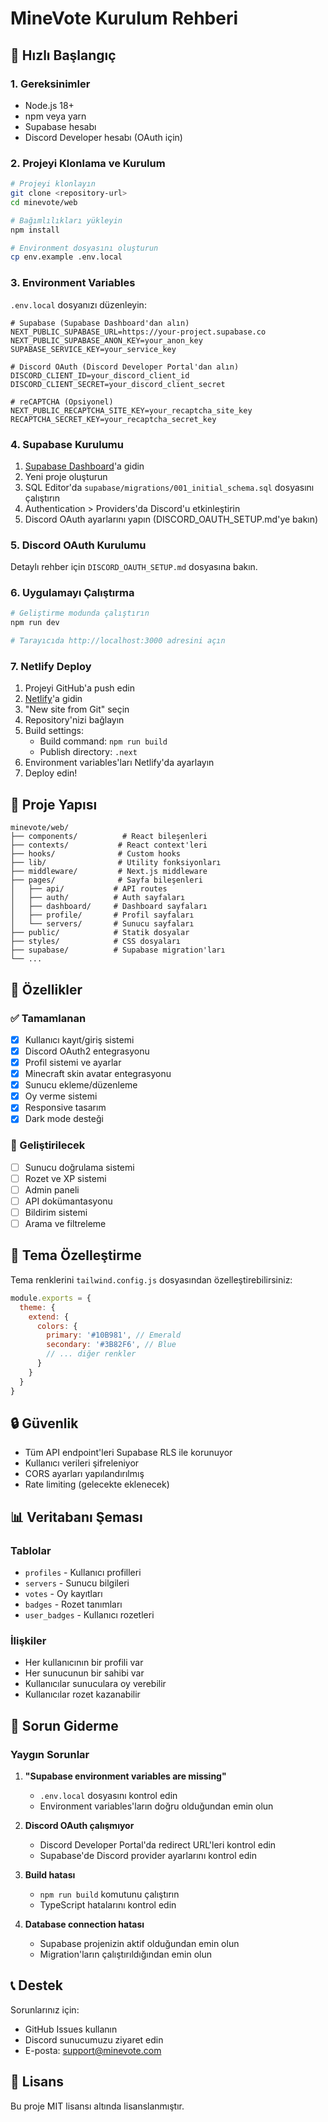 # MineVote Kurulum Rehberi

## 🚀 Hızlı Başlangıç

### 1. Gereksinimler
- Node.js 18+ 
- npm veya yarn
- Supabase hesabı
- Discord Developer hesabı (OAuth için)

### 2. Projeyi Klonlama ve Kurulum

```bash
# Projeyi klonlayın
git clone <repository-url>
cd minevote/web

# Bağımlılıkları yükleyin
npm install

# Environment dosyasını oluşturun
cp env.example .env.local
```

### 3. Environment Variables

`.env.local` dosyanızı düzenleyin:

```env
# Supabase (Supabase Dashboard'dan alın)
NEXT_PUBLIC_SUPABASE_URL=https://your-project.supabase.co
NEXT_PUBLIC_SUPABASE_ANON_KEY=your_anon_key
SUPABASE_SERVICE_KEY=your_service_key

# Discord OAuth (Discord Developer Portal'dan alın)
DISCORD_CLIENT_ID=your_discord_client_id
DISCORD_CLIENT_SECRET=your_discord_client_secret

# reCAPTCHA (Opsiyonel)
NEXT_PUBLIC_RECAPTCHA_SITE_KEY=your_recaptcha_site_key
RECAPTCHA_SECRET_KEY=your_recaptcha_secret_key
```

### 4. Supabase Kurulumu

1. [Supabase Dashboard](https://supabase.com/dashboard)'a gidin
2. Yeni proje oluşturun
3. SQL Editor'da `supabase/migrations/001_initial_schema.sql` dosyasını çalıştırın
4. Authentication > Providers'da Discord'u etkinleştirin
5. Discord OAuth ayarlarını yapın (DISCORD_OAUTH_SETUP.md'ye bakın)

### 5. Discord OAuth Kurulumu

Detaylı rehber için `DISCORD_OAUTH_SETUP.md` dosyasına bakın.

### 6. Uygulamayı Çalıştırma

```bash
# Geliştirme modunda çalıştırın
npm run dev

# Tarayıcıda http://localhost:3000 adresini açın
```

### 7. Netlify Deploy

1. Projeyi GitHub'a push edin
2. [Netlify](https://netlify.com)'a gidin
3. "New site from Git" seçin
4. Repository'nizi bağlayın
5. Build settings:
   - Build command: `npm run build`
   - Publish directory: `.next`
6. Environment variables'ları Netlify'da ayarlayın
7. Deploy edin!

## 📁 Proje Yapısı

```
minevote/web/
├── components/          # React bileşenleri
├── contexts/           # React context'leri
├── hooks/              # Custom hooks
├── lib/                # Utility fonksiyonları
├── middleware/         # Next.js middleware
├── pages/              # Sayfa bileşenleri
│   ├── api/           # API routes
│   ├── auth/          # Auth sayfaları
│   ├── dashboard/     # Dashboard sayfaları
│   ├── profile/       # Profil sayfaları
│   └── servers/       # Sunucu sayfaları
├── public/            # Statik dosyalar
├── styles/            # CSS dosyaları
├── supabase/          # Supabase migration'ları
└── ...
```

## 🔧 Özellikler

### ✅ Tamamlanan
- [x] Kullanıcı kayıt/giriş sistemi
- [x] Discord OAuth2 entegrasyonu
- [x] Profil sistemi ve ayarlar
- [x] Minecraft skin avatar entegrasyonu
- [x] Sunucu ekleme/düzenleme
- [x] Oy verme sistemi
- [x] Responsive tasarım
- [x] Dark mode desteği

### 🚧 Geliştirilecek
- [ ] Sunucu doğrulama sistemi
- [ ] Rozet ve XP sistemi
- [ ] Admin paneli
- [ ] API dokümantasyonu
- [ ] Bildirim sistemi
- [ ] Arama ve filtreleme

## 🎨 Tema Özelleştirme

Tema renklerini `tailwind.config.js` dosyasından özelleştirebilirsiniz:

```javascript
module.exports = {
  theme: {
    extend: {
      colors: {
        primary: '#10B981', // Emerald
        secondary: '#3B82F6', // Blue
        // ... diğer renkler
      }
    }
  }
}
```

## 🔒 Güvenlik

- Tüm API endpoint'leri Supabase RLS ile korunuyor
- Kullanıcı verileri şifreleniyor
- CORS ayarları yapılandırılmış
- Rate limiting (gelecekte eklenecek)

## 📊 Veritabanı Şeması

### Tablolar
- `profiles` - Kullanıcı profilleri
- `servers` - Sunucu bilgileri
- `votes` - Oy kayıtları
- `badges` - Rozet tanımları
- `user_badges` - Kullanıcı rozetleri

### İlişkiler
- Her kullanıcının bir profili var
- Her sunucunun bir sahibi var
- Kullanıcılar sunuculara oy verebilir
- Kullanıcılar rozet kazanabilir

## 🐛 Sorun Giderme

### Yaygın Sorunlar

1. **"Supabase environment variables are missing"**
   - `.env.local` dosyasını kontrol edin
   - Environment variables'ların doğru olduğundan emin olun

2. **Discord OAuth çalışmıyor**
   - Discord Developer Portal'da redirect URL'leri kontrol edin
   - Supabase'de Discord provider ayarlarını kontrol edin

3. **Build hatası**
   - `npm run build` komutunu çalıştırın
   - TypeScript hatalarını kontrol edin

4. **Database connection hatası**
   - Supabase projenizin aktif olduğundan emin olun
   - Migration'ların çalıştırıldığından emin olun

## 📞 Destek

Sorunlarınız için:
- GitHub Issues kullanın
- Discord sunucumuzu ziyaret edin
- E-posta: support@minevote.com

## 📄 Lisans

Bu proje MIT lisansı altında lisanslanmıştır.
